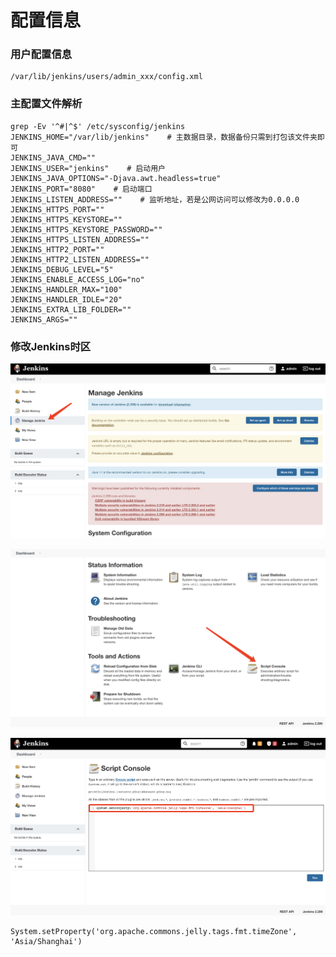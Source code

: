 # 配置信息

### 用户配置信息

```
/var/lib/jenkins/users/admin_xxx/config.xml
```



### 主配置文件解析

```
grep -Ev '^#|^$' /etc/sysconfig/jenkins 
JENKINS_HOME="/var/lib/jenkins"    # 主数据目录，数据备份只需到打包该文件夹即可
JENKINS_JAVA_CMD=""
JENKINS_USER="jenkins"    # 启动用户
JENKINS_JAVA_OPTIONS="-Djava.awt.headless=true"
JENKINS_PORT="8080"    # 启动端口
JENKINS_LISTEN_ADDRESS=""    # 监听地址，若是公网访问可以修改为0.0.0.0
JENKINS_HTTPS_PORT=""
JENKINS_HTTPS_KEYSTORE=""
JENKINS_HTTPS_KEYSTORE_PASSWORD=""
JENKINS_HTTPS_LISTEN_ADDRESS=""
JENKINS_HTTP2_PORT=""
JENKINS_HTTP2_LISTEN_ADDRESS=""
JENKINS_DEBUG_LEVEL="5"
JENKINS_ENABLE_ACCESS_LOG="no"
JENKINS_HANDLER_MAX="100"
JENKINS_HANDLER_IDLE="20"
JENKINS_EXTRA_LIB_FOLDER=""
JENKINS_ARGS=""
```



### 修改Jenkins时区

![](<../../.gitbook/assets/image (3).png>)

![](<../../.gitbook/assets/image (98).png>)

![](<../../.gitbook/assets/image (64).png>)

```
System.setProperty('org.apache.commons.jelly.tags.fmt.timeZone', 'Asia/Shanghai')
```
